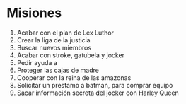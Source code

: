 # Misiones

1. Acabar con el plan de Lex Luthor
2. Crear la liga de la justicia
3. Buscar nuevos miembros
4. Acabar con stroke, gatubela y jocker
5. Pedir ayuda a 
6. Proteger las cajas de madre
7. Cooperar con la reina de las amazonas
8. Solicitar un prestamo a batman, para comprar equipo
9. Sacar información secreta del jocker con Harley Queen